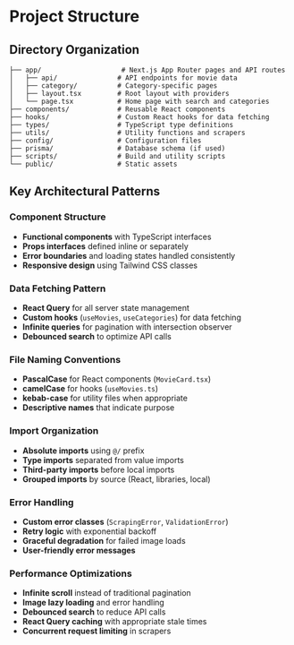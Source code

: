# Project Structure

## Directory Organization

```
├── app/                    # Next.js App Router pages and API routes
│   ├── api/               # API endpoints for movie data
│   ├── category/          # Category-specific pages
│   ├── layout.tsx         # Root layout with providers
│   └── page.tsx           # Home page with search and categories
├── components/            # Reusable React components
├── hooks/                 # Custom React hooks for data fetching
├── types/                 # TypeScript type definitions
├── utils/                 # Utility functions and scrapers
├── config/                # Configuration files
├── prisma/                # Database schema (if used)
├── scripts/               # Build and utility scripts
└── public/                # Static assets
```

## Key Architectural Patterns

### Component Structure

- **Functional components** with TypeScript interfaces
- **Props interfaces** defined inline or separately
- **Error boundaries** and loading states handled consistently
- **Responsive design** using Tailwind CSS classes

### Data Fetching Pattern

- **React Query** for all server state management
- **Custom hooks** (`useMovies`, `useCategories`) for data fetching
- **Infinite queries** for pagination with intersection observer
- **Debounced search** to optimize API calls

### File Naming Conventions

- **PascalCase** for React components (`MovieCard.tsx`)
- **camelCase** for hooks (`useMovies.ts`)
- **kebab-case** for utility files when appropriate
- **Descriptive names** that indicate purpose

### Import Organization

- **Absolute imports** using `@/` prefix
- **Type imports** separated from value imports
- **Third-party imports** before local imports
- **Grouped imports** by source (React, libraries, local)

### Error Handling

- **Custom error classes** (`ScrapingError`, `ValidationError`)
- **Retry logic** with exponential backoff
- **Graceful degradation** for failed image loads
- **User-friendly error messages**

### Performance Optimizations

- **Infinite scroll** instead of traditional pagination
- **Image lazy loading** and error handling
- **Debounced search** to reduce API calls
- **React Query caching** with appropriate stale times
- **Concurrent request limiting** in scrapers
